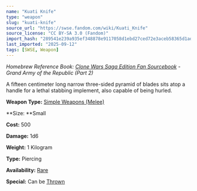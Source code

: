 ```yaml
---
name: "Kuati Knife"
type: "weapon"
slug: "kuati-knife"
source_url: "https://swse.fandom.com/wiki/Kuati_Knife"
source_license: "CC BY-SA 3.0 (Fandom)"
import_hash: "289541e239a935ef348878e9117058d1ebd27ced72e3aceb58365d1ada7d67fe"
last_imported: "2025-09-12"
tags: [SWSE, Weapon]
---
```

*Homebrew Reference Book: [Clone Wars Saga Edition Fan Sourcebook](https://swse.fandom.com/wiki/Clone_Wars_Saga_Edition_Fan_Sourcebook) - Grand Army of the Republic (Part 2)*

A fifteen centimeter long narrow three-sided pyramid of blades sits atop a handle for a lethal stabbing implement, also capable of being hurled.

**Weapon Type:** [Simple Weapons (Melee)](https://swse.fandom.com/wiki/Simple_Weapons_(Melee))

**Size: **Small

**Cost:** 500

**Damage:** 1d6

**Weight:** 1 Kilogram

**Type:** Piercing

**Availability:** [Rare](https://swse.fandom.com/wiki/Rare)

**Special:** Can be [Thrown](https://swse.fandom.com/wiki/Thrown)
